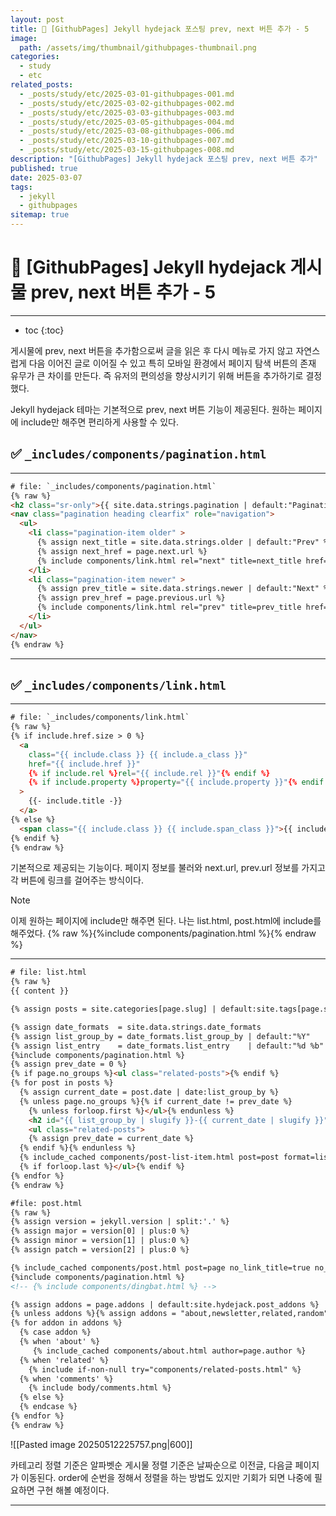 ```yaml
---
layout: post
title: 📘 [GithubPages] Jekyll hydejack 포스팅 prev, next 버튼 추가 - 5
image:
  path: /assets/img/thumbnail/githubpages-thumbnail.png
categories:
  - study
  - etc
related_posts:
  - _posts/study/etc/2025-03-01-githubpages-001.md
  - _posts/study/etc/2025-03-02-githubpages-002.md
  - _posts/study/etc/2025-03-03-githubpages-003.md
  - _posts/study/etc/2025-03-05-githubpages-004.md
  - _posts/study/etc/2025-03-08-githubpages-006.md
  - _posts/study/etc/2025-03-10-githubpages-007.md
  - _posts/study/etc/2025-03-15-githubpages-008.md
description: "[GithubPages] Jekyll hydejack 포스팅 prev, next 버튼 추가"
published: true
date: 2025-03-07
tags:
  - jekyll
  - githubpages
sitemap: true
---
```


# 📘 [GithubPages] Jekyll hydejack 게시물 prev, next 버튼 추가 - 5

---

* toc
{:toc}

게시물에 prev, next 버튼을 추가함으로써 글을 읽은 후 다시 메뉴로 가지 않고 자연스럽게 다음 이어진 글로 이어질 수 있고
특히 모바일 환경에서 페이지 탐색 버튼의 존재 유무가 큰 차이를 만든다.
즉 유저의 편의성을 향상시키기 위해 버튼을 추가하기로 결정했다.

Jekyll hydejack 테마는 기본적으로 prev, next 버튼 기능이 제공된다.
원하는 페이지에 include만 해주면 편리하게 사용할 수 있다.

## ✅ `_includes/components/pagination.html`

---

```html
# file: `_includes/components/pagination.html`
{% raw %}
<h2 class="sr-only">{{ site.data.strings.pagination | default:"Pagination" }}</h2>
<nav class="pagination heading clearfix" role="navigation">
  <ul>
    <li class="pagination-item older" >
      {% assign next_title = site.data.strings.older | default:"Prev" %}
      {% assign next_href = page.next.url %}
      {% include components/link.html rel="next" title=next_title href=next_href %}
    </li>
    <li class="pagination-item newer" >
      {% assign prev_title = site.data.strings.newer | default:"Next" %}
      {% assign prev_href = page.previous.url %}
      {% include components/link.html rel="prev" title=prev_title href=prev_href %}
    </li>
  </ul>
</nav>
{% endraw %}
```

---

## ✅ `_includes/components/link.html`

---

```html
# file: `_includes/components/link.html`
{% raw %}
{% if include.href.size > 0 %}
  <a
    class="{{ include.class }} {{ include.a_class }}"
    href="{{ include.href }}"
    {% if include.rel %}rel="{{ include.rel }}"{% endif %}
    {% if include.property %}property="{{ include.property }}"{% endif %}
  >
    {{- include.title -}}
  </a>
{% else %}
  <span class="{{ include.class }} {{ include.span_class }}">{{ include.title }}</span>
{% endif %}
{% endraw %}
```

기본적으로 제공되는 기능이다.
페이지 정보를 불러와 next.url, prev.url 정보를 가지고 각 버튼에 링크를 걸어주는 방식이다.

> [!note]
> 이제 원하는 페이지에 include만 해주면 된다. 나는 list.html, post.html에 include를 해주었다.
> {% raw %}{%include components/pagination.html %}{% endraw %}

---

```html
# file: list.html
{% raw %}
{{ content }}

{% assign posts = site.categories[page.slug] | default:site.tags[page.slug] | default:site.posts %}

{% assign date_formats  = site.data.strings.date_formats               %}
{% assign list_group_by = date_formats.list_group_by | default:"%Y"    %}
{% assign list_entry    = date_formats.list_entry    | default:"%d %b" %}
{%include components/pagination.html %}
{% assign prev_date = 0 %}
{% if page.no_groups %}<ul class="related-posts">{% endif %}
{% for post in posts %}
  {% assign current_date = post.date | date:list_group_by %}
  {% unless page.no_groups %}{% if current_date != prev_date %}
    {% unless forloop.first %}</ul>{% endunless %}
    <h2 id="{{ list_group_by | slugify }}-{{ current_date | slugify }}" class="hr-bottom">{{ current_date }}</h2>
    <ul class="related-posts">
    {% assign prev_date = current_date %}
  {% endif %}{% endunless %}
  {% include_cached components/post-list-item.html post=post format=list_entry %}
  {% if forloop.last %}</ul>{% endif %}
{% endfor %}
{% endraw %}
```


```html
#file: post.html
{% raw %}
{% assign version = jekyll.version | split:'.' %}
{% assign major = version[0] | plus:0 %}
{% assign minor = version[1] | plus:0 %}
{% assign patch = version[2] | plus:0 %}

{% include_cached components/post.html post=page no_link_title=true no_excerpt=true hide_image=page.hide_image hide_description=page.hide_description %}
{%include components/pagination.html %}
<!-- {% include components/dingbat.html %} -->

{% assign addons = page.addons | default:site.hydejack.post_addons %}
{% unless addons %}{% assign addons = "about,newsletter,related,random" | split:"," %}{% endunless %}
{% for addon in addons %}
  {% case addon %}
  {% when 'about' %}
     {% include_cached components/about.html author=page.author %}
  {% when 'related' %}
    {% include if-non-null try="components/related-posts.html" %}
  {% when 'comments' %}
    {% include body/comments.html %}
  {% else %}
  {% endcase %}
{% endfor %}
{% endraw %}
```


![[Pasted image 20250512225757.png|600]]


카테고리 정렬 기준은 알파벳순
게시물 정렬 기준은 날짜순으로 이전글, 다음글 페이지가 이동된다.
order에 순번을 정해서 정렬을 하는 방법도 있지만 기회가 되면 나중에 필요하면 구현 해볼 예정이다.

---